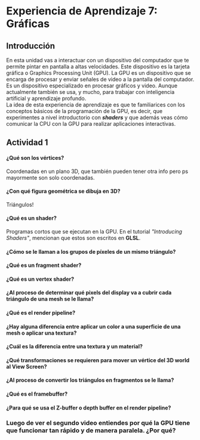 # Experiencia de Aprendizaje 7: Gráficas

## Introducción
En esta unidad vas a interactuar con un dispositivo del computador que te permite pintar en pantalla a altas velocidades. Este dispositivo es la tarjeta gráfica o Graphics Processing Unit (GPU). La GPU es un dispositivo que se encarga de procesar y enviar señales de video a la pantalla del computador. Es un dispositivo especializado en procesar gráficos y video. Aunque actualmente también se usa, y mucho, para trabajar con inteligencia artificial y aprendizaje profundo.  
La idea de esta experiencia de aprendizaje es que te familiarices con los conceptos básicos de la programación de la GPU, es decir, que experimentes a nivel introductorio con ***shaders*** y que además veas cómo comunicar la CPU con la GPU para realizar aplicaciones interactivas.


## Actividad 1
#### ¿Qué son los vértices?
Coordenadas en un plano 3D, que también pueden tener otra info pero ps mayormente son solo coordenadas.
#### ¿Con qué figura geométrica se dibuja en 3D?
Triángulos!
#### ¿Qué es un shader?
Programas cortos que se ejecutan en la GPU. En el tutorial *"Introducing Shaders"*, mencionan que estos son escritos en **GLSL**.
#### ¿Cómo se le llaman a los grupos de píxeles de un mismo triángulo?

#### ¿Qué es un fragment shader?

#### ¿Qué es un vertex shader?

#### ¿Al proceso de determinar qué pixels del display va a cubrir cada triángulo de una mesh se le llama?

#### ¿Qué es el render pipeline?

#### ¿Hay alguna diferencia entre aplicar un color a una superficie de una mesh o aplicar una textura?

#### ¿Cuál es la diferencia entre una textura y un material?

#### ¿Qué transformaciones se requieren para mover un vértice del 3D world al View Screen?

#### ¿Al proceso de convertir los triángulos en fragmentos se le llama?

#### ¿Qué es el framebuffer?

#### ¿Para qué se usa el Z-buffer o depth buffer en el render pipeline?


### Luego de ver el segundo video entiendes por qué la GPU tiene que funcionar tan rápido y de manera paralela. ¿Por qué?